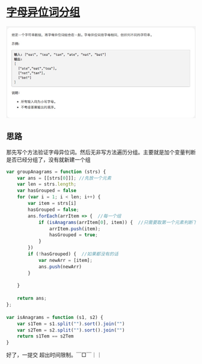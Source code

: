 # [字母异位词分组]()

![groupAnagrams](./imgs/groupAnagrams.png)

## 思路

那先写个方法验证字母异位词。然后无非写方法遍历分组。主要就是加个变量判断是否已经分组了，没有就新建一个组

```js
var groupAnagrams = function (strs) {
    var ans = [[strs[0]]]; //先放一个元素
    var len = strs.length;
    var hasGrouped = false
    for (var i = 1; i < len; i++) {
        var item = strs[i]
        hasGrouped = false;
        ans.forEach(arrItem => {  //每一个组
            if (isAnagrams(arrItem[0], item)) {  //只需要取第一个元素判断下
                arrItem.push(item);
                hasGrouped = true;
            }
        })
        if (!hasGrouped) {  //如果都没有的话
            var newArr = [item];
            ans.push(newArr)
        }

    }

    return ans;
};

var isAnagrams = function (s1, s2) {
    var s1Tem = s1.split("").sort().join("")
    var s2Tem = s2.split("").sort().join("")
    return s1Tem == s2Tem
}
```

好了，一提交 超出时间限制。￣□￣｜｜
